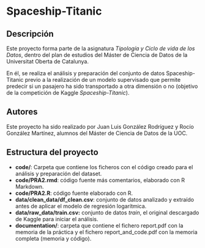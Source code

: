 # Spaceship-Titanic

## Descripción
Este proyecto forma parte de la asignatura *Tipología y Ciclo de vida de los Datos*, dentro del plan de estudios del Máster de Ciencia de Datos de la Universitat Oberta de Catalunya.

En él, se realiza el análisis y preparación del conjunto de datos Spaceship-Titanic previo a la realización de un modelo supervisado que permite predecir si un pasajero ha sido transportado a otra dimensión o no (objetivo de la competición de Kaggle *Spaceship-Titanic*).

## Autores
Este proyecto ha sido realizado por Juan Luis González Rodríguez y Rocío González Martínez, alumnos del Máster de Ciencia de Datos de la UOC.

## Estructura del proyecto
* **code/**: Carpeta que contiene los ficheros con el código creado para el análisis y preparación del dataset.
* **code/PRA2.rmd**: código fuente más comentarios, elaborado con R Markdown.
* **code/PRA2.R**: código fuente elaborado con R.
* **data/clean_data/df_clean.csv**: conjunto de datos analizado y extraído antes de aplicar el modelo de regresión logarítmica.
* **data/raw_data/train.csv:** conjunto de datos *train*, el original descargado de Kaggle para iniciar el análisis.
* **documentation/**: carpeta que contiene el fichero report.pdf con la memoria de la práctica y el fichero report_and_code.pdf con la memoria completa (memoria y código).
